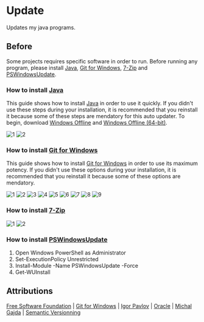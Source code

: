 # Update
Updates my java programs.

## Before
Some projects requires specific software in order to run. Before running any program, please install [Java](http://www.java.com/), [Git for Windows](https://git-for-windows.github.io/), [7-Zip](http://7-zip.org/) and [PSWindowsUpdate](https://www.powershellgallery.com/packages/PSWindowsUpdate/).

### How to install [Java](http://www.java.com/en/download/manual.jsp)
This guide shows how to install [Java](http://www.java.com/en/download/manual.jsp) in order to use it quickly. If you didn't use these steps during your installation, it is recommended that you reinstall it because some of these steps are mendatory for this auto updater. To begin, download [Windows Offline](http://javadl.oracle.com/webapps/download/AutoDL?BundleId=207773) and [Windows Offline (64-bit)](http://javadl.oracle.com/webapps/download/AutoDL?BundleId=207775).

![1](https://raw.githubusercontent.com/NatoBoram/Update/master/HowTo/Java/1.PNG)
![2](https://raw.githubusercontent.com/NatoBoram/Update/master/HowTo/Java/2.PNG)

### How to install [Git for Windows](https://git-for-windows.github.io/)
This guide shows how to install [Git for Windows](https://git-for-windows.github.io/) in order to use its maximum potency. If you didn't use these options during your installation, it is recommended that you reinstall it because some of these options are mendatory.

![1](https://raw.githubusercontent.com/NatoBoram/Update/master/HowTo/Git/1.PNG)
![2](https://raw.githubusercontent.com/NatoBoram/Update/master/HowTo/Git/2.PNG)
![3](https://raw.githubusercontent.com/NatoBoram/Update/master/HowTo/Git/3.PNG)
![4](https://raw.githubusercontent.com/NatoBoram/Update/master/HowTo/Git/4.PNG)
![5](https://raw.githubusercontent.com/NatoBoram/Update/master/HowTo/Git/5.PNG)
![6](https://raw.githubusercontent.com/NatoBoram/Update/master/HowTo/Git/6.PNG)
![7](https://raw.githubusercontent.com/NatoBoram/Update/master/HowTo/Git/7.PNG)
![8](https://raw.githubusercontent.com/NatoBoram/Update/master/HowTo/Git/8.PNG)
![9](https://raw.githubusercontent.com/NatoBoram/Update/master/HowTo/Git/9.PNG)

### How to install [7-Zip](http://7-zip.org/)
![1](https://raw.githubusercontent.com/NatoBoram/Update/master/HowTo/7-Zip/1.PNG)
![2](https://raw.githubusercontent.com/NatoBoram/Update/master/HowTo/7-Zip/2.PNG)

### How to install [PSWindowsUpdate](https://www.powershellgallery.com/packages/PSWindowsUpdate/)
1. Open Windows PowerShell as Administrator
2. Set-ExecutionPolicy Unrestricted
3. Install-Module -Name PSWindowsUpdate -Force
4. Get-WUInstall

## Attributions
[Free Software Foundation](http://www.gnu.org/licenses/gpl) | [Git for Windows](https://git-for-windows.github.io/) | [Igor Pavlov](http://7-zip.org/) | [Oracle](http://www.java.com) | [Michal Gajda](https://www.powershellgallery.com/packages/PSWindowsUpdate/) | [Semantic Versionning](http://semver.org/)
